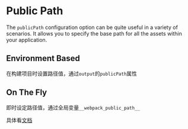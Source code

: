 # Public Path
The `publicPath` configuration option can be quite useful in a variety of
scenarios. It allows you to specify the base path for all the assets within your
 application.

## Environment Based
在构建项目时设置路径值，通过`output`的`publicPath`属性

## On The Fly
即时设定路径值，通过全局变量`__webpack_public_path__`


具体看[文档](https://www.webpackjs.com/guides/public-path/)
